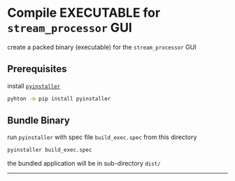 # Compile EXECUTABLE for `stream_processor` GUI

create a packed binary (executable) for the `stream_processor` GUI

## Prerequisites

install [`pyinstaller`][1]

```bash
pyhton -m pip install pyinstaller
```

## Bundle Binary

run `pyinstaller` with spec file `build_exec.spec` from this directory

```bash
pyinstaller build_exec.spec
```

the bundled application will be in sub-directory `dist/`


------

[1]: https://pyinstaller.org/en/stable/
